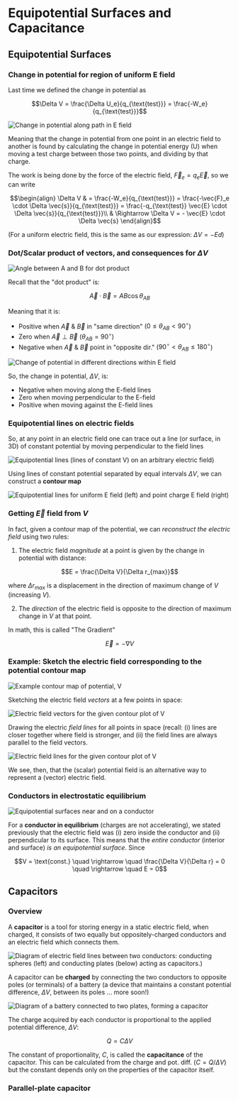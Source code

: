 # Equipotential Surfaces and Capacitance

## Equipotential Surfaces

### Change in potential for region of uniform E field

Last time we defined the change in potential as
   ```math
   \Delta V = \frac{\Delta U_e}{q_{\text{test}}} = \frac{-W_e}{q_{\text{test}}}
   ```
![Change in potential along path in E field](images/06_Vi-to-Vf.png)

Meaning that the change in potential from one point in an electric field to another is found by calculating the change in potential energy (U) when moving a test charge between those two points, and dividing by that charge.

The work is being done by the force of the electric field, $\vec{F}_e = q_e \vec{E}$, so we can write
```math
\begin{align}
\Delta V & = \frac{-W_e}{q_{\text{test}}} = \frac{-\vec{F}_e \cdot \Delta \vec{s}}{q_{\text{test}}} = \frac{-q_{\text{test}} \vec{E} \cdot \Delta \vec{s}}{q_{\text{test}}}\\
& \Rightarrow \Delta V = - \vec{E} \cdot \Delta \vec{s}
\end{align}
```
(For a uniform electric field, this is the same as our expression: $\Delta V = -Ed$)

### Dot/Scalar product of vectors, and consequences for $\Delta V$

![Angle between A and B for dot product](images/06_dot-product-A-B.png)

Recall that the "dot product" is:
```math
\vec{A} \cdot \vec{B} = AB \cos \theta_{AB}
```
Meaning that it is:

- Positive when $\vec{A}$ & $\vec{B}$ in "same direction" ($0 \leq \theta_{AB} < 90^\circ$)
- Zero when $\vec{A} \perp \vec{B}$ ($\theta_{AB} = 90^\circ$)
- Negative when $\vec{A}$ & $\vec{B}$ point in "opposite dir." ($90^\circ < \theta_{AB} \leq 180^\circ$)

![Change of potential in different directions within E field](images/06_delta-V-in-E.png)

So, the change in potential, $\Delta V$, is:

- Negative when moving along the E-field lines
- Zero when moving perpendicular to the E-field
- Positive when moving against the E-field lines

### Equipotential lines on electric fields

So, at any point in an electric field one can trace out a line (or surface, in 3D) of constant potential by moving perpendicular to the field lines

![Equipotential lines (lines of constant V) on an arbitrary electric field)](images/06_equipotential-wavy-E.png)

Using lines of constant potential separated by equal intervals $\Delta V$, we can construct a **contour map**

![Equipotential lines for uniform E field (left) and point charge E field (right)](images/06_equipotential-uniform-and-point.png)

### Getting $\vec{E}$ field from $V$

In fact, given a contour map of the potential, we can *reconstruct the electric field* using two rules:

1. The electric field *magnitude* at a point is given by the change in potential with distance:
```math
E = \frac{\Delta V}{\Delta r_{max}}
```
where $\Delta r_{max}$ is a displacement in the direction of maximum change of $V$ (increasing $V$).

2. The *direction* of the electric field is opposite to the direction of maximum change in $V$ at that point.

In math, this is called "The Gradient"
```math
\vec{E} = -\nabla V
```

### Example: Sketch the electric field corresponding to the potential contour map

![Example contour map of potential, V](images/06_contours-example.png)


Sketching the electric field *vectors* at a few points in space:

![Electric field vectors for the given contour plot of V](images/06_contours-field-vectors.png)

Drawing the electric *field lines* for all points in space (recall: (i) lines are closer together where field is stronger, and (ii) the field lines are always parallel to the field vectors.

![Electric field lines for the given contour plot of V](images/06_contours-field-lines.png)

We see, then, that the (scalar) potential field is an alternative way to represent a (vector) electric field.

### Conductors in electrostatic equilibrium

![Equipotential surfaces near and on a conductor](images/06_equipotential-conductor.png)

For a **conductor in equilibrium** (charges are not accelerating), we stated previously that the electric field was (i) zero inside the conductor and (ii) perpendicular to its surface. This means that the *entire conductor* (interior and surface) *is an equipotential surface*.  Since
```math
V = \text{const.} \quad \rightarrow \quad \frac{\Delta V}{\Delta r} = 0 \quad \rightarrow \quad E = 0
```

## Capacitors

### Overview

A **capacitor** is a tool for storing energy in a static electric field, when charged, it consists of two equally but oppositely-charged conductors and an electric field which connects them.

![Diagram of electric field lines between two conductors: conducting spheres (left) and conducting plates (below) acting as capacitors.)](images/06_capacitors-spheres-plates.png)

A capacitor can be **charged** by connecting the two conductors to opposite poles (or terminals) of a battery (a device that maintains a constant potential difference, $\Delta V$, between its poles ... more soon!)

![Diagram of a battery connected to two plates, forming a capacitor](images/06_capacitors-parallel-plate.png)

The charge acquired by each conductor is proportional to the applied potential difference, $\Delta V$:
```math
Q = C \Delta V
```
The constant of proportionality, $C$, is called the **capacitance** of the capacitor. This can be calculated from the charge and pot. diff. ($C = Q/\Delta V$) but the constant depends only on the properties of the capacitor itself.

### Parallel-plate capacitor

